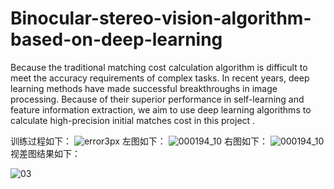 # Binocular-stereo-vision-algorithm-based-on-deep-learning
Because the traditional matching cost calculation algorithm is difficult to meet the accuracy requirements of complex tasks. In recent years, deep learning methods have made successful breakthroughs in image processing. Because of their superior performance in self-learning and feature information extraction, we aim to use deep learning algorithms to calculate high-precision initial matches cost in this project .

训练过程如下：
![error3px](https://user-images.githubusercontent.com/45363047/113674595-f2823580-96ec-11eb-9315-18d2b1c1797a.png)
左图如下：
![000194_10](https://user-images.githubusercontent.com/45363047/113675822-55280100-96ee-11eb-88aa-317ecb93ad38.png)
右图如下：
![000194_10](https://user-images.githubusercontent.com/45363047/113675859-5f49ff80-96ee-11eb-8d22-10c02e775c24.png)
视差图结果如下：

![03](https://user-images.githubusercontent.com/45363047/113674915-56a4f980-96ed-11eb-92a5-77c25e1fe399.png)
